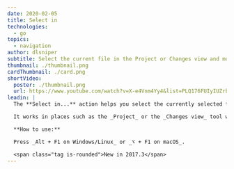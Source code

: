```yaml
---
date: 2020-02-05
title: Select in
technologies:
  - go
topics:
  - navigation
author: dlsniper
subtitle: Select the current file in the Project or Changes view and more
thumbnail: ./thumbnail.png
cardThumbnail: ./card.png
shortVideo:
  poster: ./thumbnail.png
  url: https://www.youtube.com/watch?v=X-e4Vnm4Yy4&list=PLQ176FUIyIUZrbrlz4AY1V8VzBJKZyVlW&index=155
leadin: |
  The **Select in...** action helps you select the currently selected file in a particular tool window.

  It works in places such as the _Project_ or the _Changes view_ tool windows, and even in _Explorer/Finder_

  **How to use:**

  Press _Alt + F1 on Windows/Linux_ or _⌥ + F1 on macOS_.

  <span class="tag is-rounded">New in 2017.3</span>
---
```


